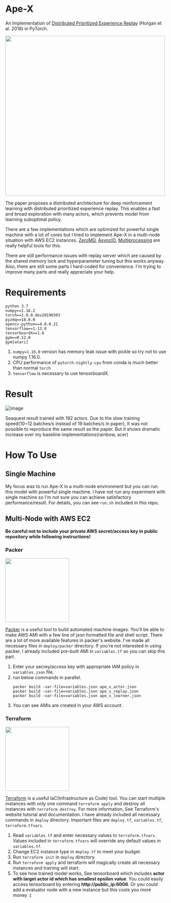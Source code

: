 # Ape-X

An Implementation of [Distributed Prioritized Experience Replay](https://arxiv.org/abs/1803.00933) (Horgan et al. 2018) in PyTorch.

<img src="https://cl.ly/40b459838c5e/Image%2525202019-03-10%252520at%2525206.53.24%252520PM.png" width="500">

The paper proposes a distributed architecture for deep reinforcement learning with distributed prioritized experience replay. This enables a fast and broad exploration with many actors, which prevents model from learning suboptimal policy.

There are a few implementations which are optimized for powerful single machine with a lot of cores but I tried to implement Ape-X in a multi-node situation with AWS EC2 instances. [ZeroMQ](http://zeromq.org/), [AsyncIO](https://docs.python.org/3/library/asyncio.html), [Multiprocessing](https://docs.python.org/3/library/multiprocessing.html) are really helpful tools for this. 

There are still performance issues with replay server which are caused by the shared memory lock and hyperparameter tuning but this works anyway. Also, there are still some parts  I hard-coded for convenience. I'm trying to improve many parts and really appreciate your help.

# Requirements

```
python 3.7
numpy==1.16.2
torch==1.0.0.dev20190303
pyzmq==18.0.0
opencv-python==4.0.0.21
tensorflow==1.13.0
tensorboardX==1.6
gym==0.12.0
gym[atari]
```

1. `numpy=1.16.0` version has memory leak issue with pickle so try not to use numpy 1.16.0. 
2. CPU performance of `pytorch-nightly-cpu` from conda is much better than normal `torch`
3. `tensorflow` is necessary to use tensorboardX.

# Result

![image](https://user-images.githubusercontent.com/20944657/54402762-97013b80-4710-11e9-95ba-aca306f5ab3f.png)

Seaquest result trained with 192 actors. Due to the slow training speed(10~12 batches/s instead of 19 batches/s in paper), It was not possible to reproduce the same result as the paper. But it shows dramatic increase over my baseline implementations(rainbow, acer)

# How To Use

## Single Machine

My focus was to run Ape-X in a multi-node environment but you can run this model with powerful single machine. I have not run any experiment with single machine so I'm not sure you can achieve satisfactory performance/result. For details, you can see `run.sh` included in this repo.

## Multi-Node with AWS EC2

**Be careful not to include your private AWS secret/access key in public repository while following instructions!**

### Packer

<img src="https://user-images.githubusercontent.com/20944657/54369115-b40a2000-46b8-11e9-8a8d-393e17322052.png" width="200">

[Packer](https://www.packer.io/) is a useful tool to build automated machine images. You'll be able to make AWS AMI with a few line of json formatted file and shell script. There are a lot of more available features in packer's website. I've made all necessary files in `deploy/packer` directory. If you're not interested in using packer, I already included pre-built AMI in `variables.tf` so you can skip this part.

1. Enter your secrey/access key with appropriate IAM policy in `variables.json` file.
2. run below commands in parallel.
    ```
    packer build -var-file=variables.json ape_x_actor.json
    packer build -var-file=variables.json ape_x_replay.json
    packer build -var-file=variables.json ape_x_learner.json
    ```
3. You can see AMIs are created in your AWS account.

### Terraform

<img src="https://user-images.githubusercontent.com/20944657/54369102-b10f2f80-46b8-11e9-8404-96c2a7583bc4.png" width="200">

[Terraform](https://www.terraform.io/) is a useful IaC(Infrastructure as Code) tool. You can start multiple instances with only one command `terraform apply` and destroy all instances with `terraform destroy`. For more information, See Terraform's website tutorial and documentation. I have already included all necessary commands in `deploy` directory. Important files are `deploy.tf`, `variables.tf`, `terraform.tfvars`.

1. Read `variables.tf` and enter necessary values to `terraform.tfvars`. Values included in `terraform.tfvars` will override any default values in `variables.tf`.
2. Change EC2 instance type in `deploy.tf` to meet your budget.
3. Run `terraform init` in `deploy` directory.
4. Run `terraform apply` and terraform will magically create all necessary instances and training will start.
5. To see how trained model works, See tensorboard which includes **actor with larget actor id which has smallest epsilon value**. You could easily access tensorboard by entering **http://public_ip:6006**. Or you could add a evaluator node with a new instance but this costs you more money :(